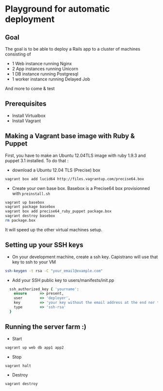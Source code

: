 # Playground for automatic deployment

## Goal
The goal is to be able to deploy a Rails app to a cluster of machines consisting of
- 1 Web instance running Nginx
- 2 App instances running Unicorn
- 1 DB instance running Postgresql
- 1 worker instance running Delayed Job

And more to come & test

## Prerequisites
* Install Virtualbox
* Install Vagrant

## Making a Vagrant base image with Ruby & Puppet

First, you have to make an Ubuntu 12.04TLS image with ruby 1.9.3 and puppet 3.1 installed.
To do that :

* download a Ubuntu 12.04 TLS (Precise) box
```bash
vagrant box add lucid64 http://files.vagrantup.com/precise64.box
```

* Create your own base box. Basebox is a Precise64 box provisionned with `preinstall.sh`
```bash
vagrant up basebox
vagrant package basebox
vagrant box add precise64_ruby_puppet package.box
vagrant destroy basebox
rm package.box
```

It will speed up the other virtual machines setup.

## Setting up your SSH keys

* On your development machine, create a ssh key. Capistrano will use that key to ssh to your VM
```bash
ssh-keygen -t rsa -C "your_email@example.com"
```

* Add your SSH public key to users/manifests/init.pp

```ruby
  ssh_authorized_key { 'yourname':
    ensure      => present,
    user        => 'deployer',
    key         => 'your key without the email address at the end nor the ssh-rsa at the beginning',
    type        => 'ssh-rsa'
  }
```

## Running the server farm :)
* Start
```bash
vagrant up web db app1 app2
```

* Stop
```bash
vagrant halt
```

* Destroy
```bash
vagrant destroy
```
